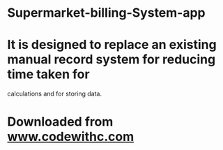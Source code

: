 # Supermarket-billing-System-app
# It is designed to replace an existing manual record system for reducing time taken for 
calculations and for storing data.
#  Downloaded from www.codewithc.com

